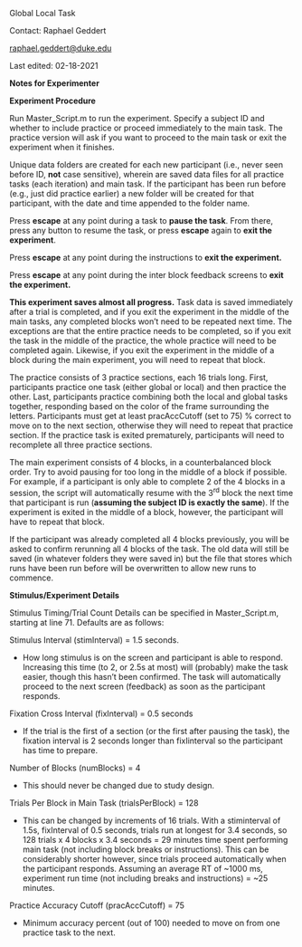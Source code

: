 ﻿Global Local Task 

Contact: Raphael Geddert

raphael.geddert@duke.edu

Last edited: 02-18-2021

**Notes for Experimenter**

**Experiment Procedure**

Run Master\_Script.m to run the experiment. Specify a subject ID and whether to include practice or proceed immediately to the main task. The practice version will ask if you want to proceed to the main task or exit the experiment when it finishes.

Unique data folders are created for each new participant (i.e., never seen before ID, **not** case sensitive), wherein are saved data files for all practice tasks (each iteration) and main task. If the participant has been run before (e.g., just did practice earlier) a new folder will be created for that participant, with the date and time appended to the folder name. 

Press **escape** at any point during a task to **pause the task**. From there, press any button to resume the task, or press **escape** again to **exit the experiment**.

Press **escape** at any point during the instructions to **exit the experiment.**

Press **escape** at any point during the inter block feedback screens to **exit the experiment.**

**This experiment saves almost all progress.** Task data is saved immediately after a trial is completed, and if you exit the experiment in the middle of the main tasks, any completed blocks won’t need to be repeated next time. The exceptions are that the entire practice needs to be completed, so if you exit the task in the middle of the practice, the whole practice will need to be completed again. Likewise, if you exit the experiment in the middle of a block during the main experiment, you will need to repeat that block.

The practice consists of 3 practice sections, each 16 trials long. First, participants practice one task (either global or local) and then practice the other. Last, participants practice combining both the local and global tasks together, responding based on the color of the frame surrounding the letters. Participants must get at least pracAccCutoff  (set to 75) % correct to move on to the next section, otherwise they will need to repeat that practice section. If the practice task is exited prematurely, participants will need to recomplete all three practice sections.

The main experiment consists of 4 blocks, in a counterbalanced block order. Try to avoid pausing for too long in the middle of a block if possible. For example, if a participant is only able to complete 2 of the 4 blocks in a session, the script will automatically resume with the 3<sup>rd</sup> block the next time that participant is run (**assuming the subject ID is exactly the same**). If the experiment is exited in the middle of a block, however, the participant will have to repeat that block.

If the participant was already completed all 4 blocks previously, you will be asked to confirm rerunning all 4 blocks of the task. The old data will still be saved (in whatever folders they were saved in) but the file that stores which runs have been run before will be overwritten to allow new runs to commence.

**Stimulus/Experiment Details**

Stimulus Timing/Trial Count Details can be specified in Master\_Script.m, starting at line 71. Defaults are as follows:

Stimulus Interval (stimInterval) = 1.5 seconds.

- How long stimulus is on the screen and participant is able to respond. Increasing this time (to 2, or 2.5s at most) will (probably) make the task easier, though this hasn’t been confirmed. The task will automatically proceed to the next screen (feedback) as soon as the participant responds.

Fixation Cross Interval (fixInterval) = 0.5 seconds

- If the trial is the first of a section (or the first after pausing the task), the fixation interval is 2 seconds longer than fixIinterval so the participant has time to prepare.

Number of Blocks (numBlocks) = 4

- This should never be changed due to study design.

Trials Per Block in Main Task (trialsPerBlock) = 128

- This can be changed by increments of 16 trials. With a stiminterval of 1.5s, fixInterval of 0.5 seconds, trials run at longest for  3.4 seconds, so 128 trials x 4 blocks x 3.4 seconds = 29 minutes time spent performing main task (not including block breaks or instructions). This can be considerably shorter however, since trials proceed automatically when the participant responds. Assuming an average RT of ~1000 ms, experiment run time (not including breaks and instructions) = ~25 minutes.

Practice Accuracy Cutoff (pracAccCutoff) = 75

- Minimum accuracy percent (out of 100) needed to move on from one practice task to the next. 

